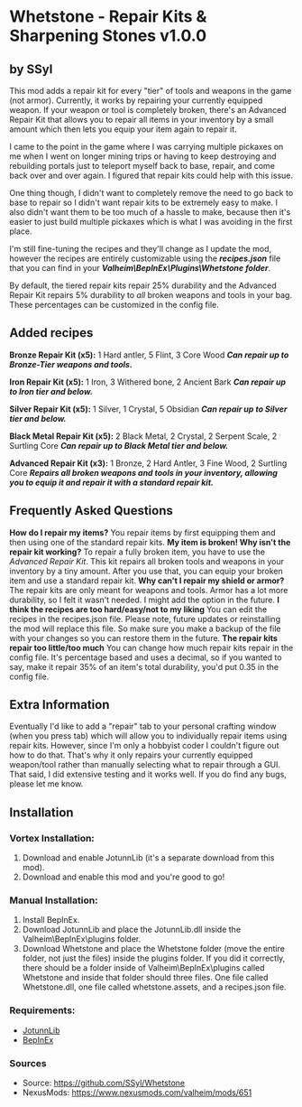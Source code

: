 # Whetstone - Repair Kits & Sharpening Stones v1.0.0
## by SSyl
This mod adds a repair kit for every "tier" of tools and weapons in the game (not armor). Currently, it works by repairing your currently equipped weapon. If your weapon or tool is completely broken, there's an Advanced Repair Kit that allows you to repair all items in your inventory by a small amount which then lets you equip your item again to repair it.

I came to the point in the game where I was carrying multiple pickaxes on me when I went on longer mining trips or having to keep destroying and rebuilding portals just to teleport myself back to base, repair, and come back over and over again. I figured that repair kits could help with this issue.

One thing though, I didn't want to completely remove the need to go back to base to repair so I didn't want repair kits to be extremely easy to make. I also didn't want them to be too much of a hassle to make, because then it's easier to just build multiple pickaxes which is what I was avoiding in the first place.

I'm still fine-tuning the recipes and they'll change as I update the mod, however the recipes are entirely customizable using the ***recipes.json*** file that you can find in your ***Valheim\BepInEx\Plugins\Whetstone folder***.

By default, the tiered repair kits repair 25% durability and the Advanced Repair Kit repairs 5% durability to *all* broken weapons and tools in your bag. These percentages can be customized in the config file.

## Added recipes

**Bronze Repair Kit (x5):** 1 Hard antler, 5 Flint, 3 Core Wood
***Can repair up to Bronze-Tier weapons and tools.***

**Iron Repair Kit (x5):** 1 Iron, 3 Withered bone, 2 Ancient Bark
***Can repair up to Iron tier and below.***

**Silver Repair Kit (x5):** 1 Silver, 1 Crystal, 5 Obsidian
***Can repair up to Silver tier and below.***

**Black Metal Repair Kit (x5):** 2 Black Metal, 2 Crystal, 2 Serpent Scale, 2 Surtling Core
***Can repair up to Black Metal tier and below.***

**Advanced Repair Kit (x3):** 1 Bronze, 2 Hard Antler, 3 Fine Wood, 2 Surtling Core
***Repairs all broken weapons and tools in your inventory, allowing you to equip it and repair it with a standard repair kit.***

## Frequently Asked Questions
**How do I repair my items?** You repair items by first equipping them and then using one of the standard repair kits.
**My item is broken! Why isn't the repair kit working?** To repair a fully broken item, you have to use the *Advanced Repair Kit*. This kit repairs all broken tools and weapons in your inventory by a tiny amount. After you use that, you can equip your broken item and use a standard repair kit.
**Why can't I repair my shield or armor?** The repair kits are only meant for weapons and tools. Armor has a lot more durability, so I felt it wasn't needed. I might add the option in the future.
**I think the recipes are too hard/easy/not to my liking** You can edit the recipes in the recipes.json file. Please note, future updates or reinstalling the mod will replace this file. So make sure you make a backup of the file with your changes so you can restore them in the future.
**The repair kits repair too little/too much** You can change how much repair kits repair in the config file. It's percentage based and uses a decimal, so if you wanted to say, make it repair 35% of an item's total durability, you'd put 0.35 in the config file.

## Extra Information
Eventually I'd like to add a "repair" tab to your personal crafting window (when you press tab) which will allow you to individually repair items using repair kits. However, since I'm only a hobbyist coder I couldn't figure out how to do that. That's why it only repairs your currently equipped weapon/tool rather than manually selecting what to repair through a GUI. That said, I did extensive testing and it works well. If you do find any bugs, please let me know.

## Installation

### Vortex Installation:

1. Download and enable JotunnLib (it's a separate download from this mod).
2. Download and enable this mod and you're good to go!

### Manual Installation:

1. Install BepInEx.
2. Download JotunnLib and place the JotunnLib.dll inside the Valheim\BepInEx\plugins folder.
3. Download Whetstone and place the Whetstone folder (move the entire folder, not just the files) inside the plugins folder. If you did it correctly, there should be a folder inside of Valheim\BepInEx\plugins called Whetstone and inside that folder should three files. One file called Whetstone.dll, one file called whetstone.assets, and a recipes.json file.

### Requirements:
* [JotunnLib](https://www.nexusmods.com/valheim/mods/507)
* [BepInEx](https://valheim.thunderstore.io/package/denikson/BepInExPack_Valheim/)

### Sources
* Source: https://github.com/SSyl/Whetstone
* NexusMods: https://www.nexusmods.com/valheim/mods/651